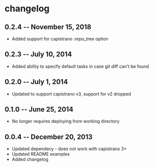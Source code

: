 # changelog

## 0.2.4 -- November 15, 2018
  * Added support for capistrano :repo_tree option

## 0.2.3 -- July 10, 2014
  * Added ability to specify default tasks in case git diff can't be found

## 0.2.0 -- July 1, 2014
  * Updated to support capistrano v3, support for v2 dropped

## 0.1.0 -- June 25, 2014
  * No longer requires deploying from working directory

## 0.0.4 -- December 20, 2013
  * Updated dependecy - does not work with capistrano 3+
  * Updated README examples
  * Added changelog
